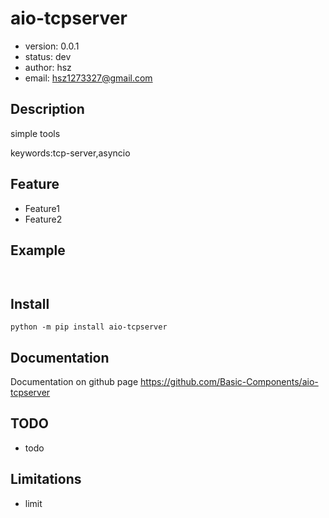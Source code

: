 
# aio-tcpserver

+ version: 0.0.1
+ status: dev
+ author: hsz
+ email: hsz1273327@gmail.com

## Description

simple tools


keywords:tcp-server,asyncio

## Feature

+ Feature1
+ Feature2

## Example

```


````

## Install

`python -m pip install aio-tcpserver`


## Documentation

Documentation on github page <https://github.com/Basic-Components/aio-tcpserver>



## TODO

+ todo

## Limitations

+ limit


